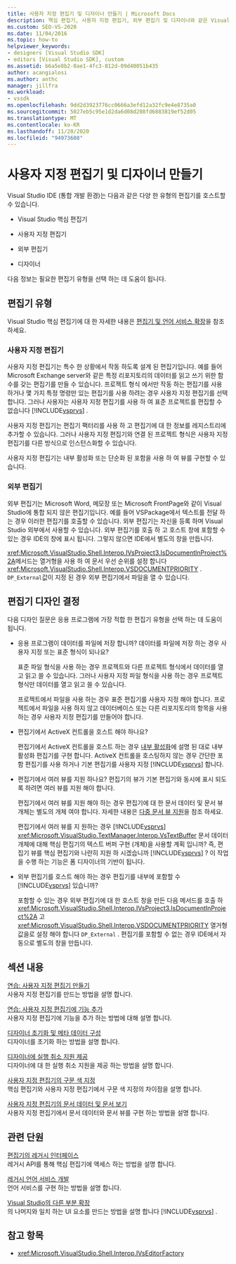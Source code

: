 ```yaml
---
title: 사용자 지정 편집기 및 디자이너 만들기 | Microsoft Docs
description: 핵심 편집기, 사용자 지정 편집기, 외부 편집기 및 디자이너와 같은 Visual Studio IDE에서 호스팅할 수 있는 다양 한 형식의 편집기에 대해 알아봅니다.
ms.custom: SEO-VS-2020
ms.date: 11/04/2016
ms.topic: how-to
helpviewer_keywords:
- designers [Visual Studio SDK]
- editors [Visual Studio SDK], custom
ms.assetid: b6a5e8b2-0ae1-4fc3-812d-09d40051b435
author: acangialosi
ms.author: anthc
manager: jillfra
ms.workload:
- vssdk
ms.openlocfilehash: 9dd2d3923776cc0666a3efd12a32fc9e4e8735a0
ms.sourcegitcommit: 5027eb5c95e1d2da6d08d208fd6883819ef52d05
ms.translationtype: MT
ms.contentlocale: ko-KR
ms.lasthandoff: 11/20/2020
ms.locfileid: "94973608"
---
```

# <a name="create-custom-editors-and-designers"></a>사용자 지정 편집기 및 디자이너 만들기

Visual Studio IDE (통합 개발 환경)는 다음과 같은 다양 한 유형의 편집기를 호스트할 수 있습니다.

- Visual Studio 핵심 편집기

- 사용자 지정 편집기

- 외부 편집기

- 디자이너

다음 정보는 필요한 편집기 유형을 선택 하는 데 도움이 됩니다.

## <a name="types-of-editor"></a>편집기 유형

Visual Studio 핵심 편집기에 대 한 자세한 내용은 [편집기 및 언어 서비스 확장](../extensibility/extending-the-editor-and-language-services.md)을 참조 하세요.

### <a name="custom-editors"></a>사용자 지정 편집기
 사용자 지정 편집기는 특수 한 상황에서 작동 하도록 설계 된 편집기입니다. 예를 들어 Microsoft Exchange server와 같은 특정 리포지토리의 데이터를 읽고 쓰기 위한 함수를 갖는 편집기를 만들 수 있습니다. 프로젝트 형식 에서만 작동 하는 편집기를 사용 하거나 몇 가지 특정 명령만 있는 편집기를 사용 하려는 경우 사용자 지정 편집기를 선택 합니다. 그러나 사용자는 사용자 지정 편집기를 사용 하 여 표준 프로젝트를 편집할 수 없습니다 [!INCLUDE[vsprvs](../code-quality/includes/vsprvs_md.md)] .

 사용자 지정 편집기는 편집기 팩터리를 사용 하 고 편집기에 대 한 정보를 레지스트리에 추가할 수 있습니다. 그러나 사용자 지정 편집기와 연결 된 프로젝트 형식은 사용자 지정 편집기를 다른 방식으로 인스턴스화할 수 있습니다.

 사용자 지정 편집기는 내부 활성화 또는 단순화 된 포함을 사용 하 여 뷰를 구현할 수 있습니다.

### <a name="external-editors"></a>외부 편집기
 외부 편집기는 Microsoft Word, 메모장 또는 Microsoft FrontPage와 같이 Visual Studio에 통합 되지 않은 편집기입니다. 예를 들어 VSPackage에서 텍스트를 전달 하는 경우 이러한 편집기를 호출할 수 있습니다. 외부 편집기는 자신을 등록 하며 Visual Studio 외부에서 사용할 수 있습니다. 외부 편집기를 호출 하 고 호스트 창에 포함할 수 있는 경우 IDE의 창에 표시 됩니다. 그렇지 않으면 IDE에서 별도의 창을 만듭니다.

 <xref:Microsoft.VisualStudio.Shell.Interop.IVsProject3.IsDocumentInProject%2A>메서드는 열거형을 사용 하 여 문서 우선 순위를 설정 합니다 <xref:Microsoft.VisualStudio.Shell.Interop.VSDOCUMENTPRIORITY> . `DP_External`값이 지정 된 경우 외부 편집기에서 파일을 열 수 있습니다.

## <a name="editor-design-decisions"></a>편집기 디자인 결정
 다음 디자인 질문은 응용 프로그램에 가장 적합 한 편집기 유형을 선택 하는 데 도움이 됩니다.

- 응용 프로그램이 데이터를 파일에 저장 합니까? 데이터를 파일에 저장 하는 경우 사용자 지정 또는 표준 형식이 되나요?

   표준 파일 형식을 사용 하는 경우 프로젝트와 다른 프로젝트 형식에서 데이터를 열고 읽고 쓸 수 있습니다. 그러나 사용자 지정 파일 형식을 사용 하는 경우 프로젝트 형식만 데이터를 열고 읽고 쓸 수 있습니다.

   프로젝트에서 파일을 사용 하는 경우 표준 편집기를 사용자 지정 해야 합니다. 프로젝트에서 파일을 사용 하지 않고 데이터베이스 또는 다른 리포지토리의 항목을 사용 하는 경우 사용자 지정 편집기를 만들어야 합니다.

- 편집기에서 ActiveX 컨트롤을 호스트 해야 하나요?

   편집기에서 ActiveX 컨트롤을 호스트 하는 경우 [내부 활성화](/previous-versions/visualstudio/visual-studio-2015/misc/in-place-activation?preserve-view=true&view=vs-2015)에 설명 된 대로 내부 활성화 편집기를 구현 합니다. ActiveX 컨트롤을 호스팅하지 않는 경우 간단한 포함 편집기를 사용 하거나 기본 편집기를 사용자 지정 [!INCLUDE[vsprvs](../code-quality/includes/vsprvs_md.md)] 합니다.

- 편집기에서 여러 뷰를 지원 하나요? 편집기의 뷰가 기본 편집기와 동시에 표시 되도록 하려면 여러 뷰를 지원 해야 합니다.

   편집기에서 여러 뷰를 지원 해야 하는 경우 편집기에 대 한 문서 데이터 및 문서 뷰 개체는 별도의 개체 여야 합니다. 자세한 내용은 [다중 문서 뷰 지원](../extensibility/supporting-multiple-document-views.md)을 참조 하세요.

   편집기에서 여러 뷰를 지 원하는 경우 [!INCLUDE[vsprvs](../code-quality/includes/vsprvs_md.md)] <xref:Microsoft.VisualStudio.TextManager.Interop.VsTextBuffer> 문서 데이터 개체에 대해 핵심 편집기의 텍스트 버퍼 구현 (개체)을 사용할 계획 입니까? 즉, 편집기 뷰를 핵심 편집기와 나란히 지원 하 시겠습니까 [!INCLUDE[vsprvs](../code-quality/includes/vsprvs_md.md)] ? 이 작업을 수행 하는 기능은 폼 디자이너의 기반이 됩니다.

- 외부 편집기를 호스트 해야 하는 경우 편집기를 내부에 포함할 수 [!INCLUDE[vsprvs](../code-quality/includes/vsprvs_md.md)] 있습니까?

   포함할 수 있는 경우 외부 편집기에 대 한 호스트 창을 만든 다음 메서드를 호출 하 <xref:Microsoft.VisualStudio.Shell.Interop.IVsProject3.IsDocumentInProject%2A> 고 <xref:Microsoft.VisualStudio.Shell.Interop.VSDOCUMENTPRIORITY> 열거형 값을로 설정 해야 합니다 `DP_External` . 편집기를 포함할 수 없는 경우 IDE에서 자동으로 별도의 창을 만듭니다.

## <a name="in-this-section"></a>섹션 내용

[연습: 사용자 지정 편집기 만들기](../extensibility/walkthrough-creating-a-custom-editor.md)\
사용자 지정 편집기를 만드는 방법을 설명 합니다.

[연습: 사용자 지정 편집기에 기능 추가](../extensibility/walkthrough-adding-features-to-a-custom-editor.md)\
사용자 지정 편집기에 기능을 추가 하는 방법에 대해 설명 합니다.

[디자이너 초기화 및 메타 데이터 구성](../extensibility/designer-initialization-and-metadata-configuration.md)\
디자이너를 초기화 하는 방법을 설명 합니다.

[디자이너에 실행 취소 지원 제공](../extensibility/supplying-undo-support-to-designers.md)\
디자이너에 대 한 실행 취소 지원을 제공 하는 방법을 설명 합니다.

[사용자 지정 편집기의 구문 색 지정](../extensibility/syntax-coloring-in-custom-editors.md)\
핵심 편집기와 사용자 지정 편집기에서 구문 색 지정의 차이점을 설명 합니다.

[사용자 지정 편집기의 문서 데이터 및 문서 보기](../extensibility/document-data-and-document-view-in-custom-editors.md)\
사용자 지정 편집기에서 문서 데이터와 문서 뷰를 구현 하는 방법을 설명 합니다.

## <a name="related-sections"></a>관련 단원

[편집기의 레거시 인터페이스](/previous-versions/visualstudio/visual-studio-2015/extensibility/legacy-interfaces-in-the-editor?preserve-view=true&view=vs-2015)\
레거시 API를 통해 핵심 편집기에 액세스 하는 방법을 설명 합니다.

[레거시 언어 서비스 개발](../extensibility/internals/developing-a-legacy-language-service.md)\
언어 서비스를 구현 하는 방법을 설명 합니다.

[Visual Studio의 다른 부분 확장](../extensibility/extending-other-parts-of-visual-studio.md)\
의 나머지와 일치 하는 UI 요소를 만드는 방법을 설명 합니다 [!INCLUDE[vsprvs](../code-quality/includes/vsprvs_md.md)] .

## <a name="see-also"></a>참고 항목

- <xref:Microsoft.VisualStudio.Shell.Interop.IVsEditorFactory>
